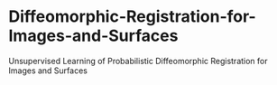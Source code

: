 # Diffeomorphic-Registration-for-Images-and-Surfaces
Unsupervised Learning of Probabilistic Diffeomorphic Registration for Images and Surfaces
